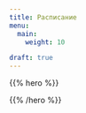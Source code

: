```yaml
---
title: Расписание
menu:
  main:
    weight: 10

draft: true
---
```



{{% hero %}}
<!-- TODO: filter and search -->
{{% /hero %}}
